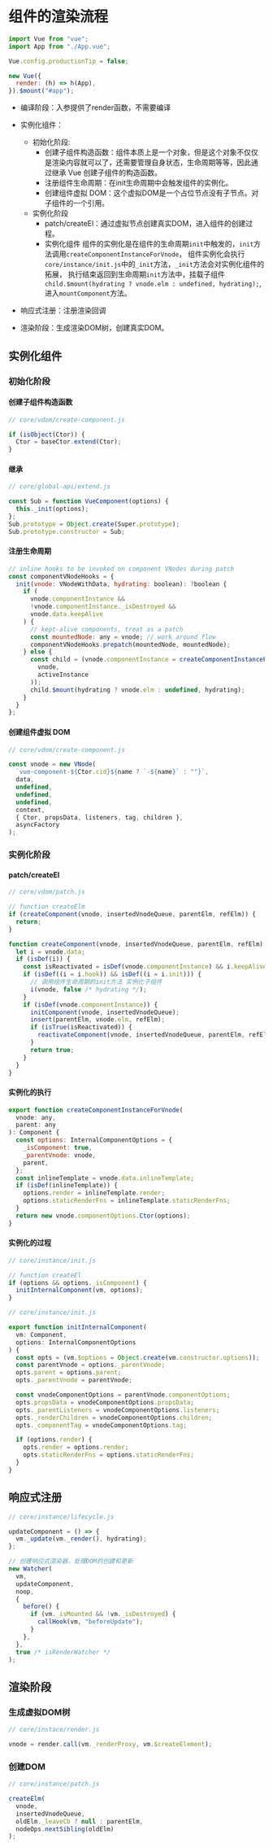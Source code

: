 # 组件的渲染流程

```js
import Vue from "vue";
import App from "./App.vue";

Vue.config.productionTip = false;

new Vue({
  render: (h) => h(App),
}).$mount("#app");
```

- 编译阶段：入参提供了render函数，不需要编译

- 实例化组件：
  - 初始化阶段:
    - 创建子组件构造函数：组件本质上是一个对象，但是这个对象不仅仅是渲染内容就可以了，还需要管理自身状态，生命周期等等，因此通过继承 Vue 创建子组件的构造函数。
    - 注册组件生命周期：在init生命周期中会触发组件的实例化。
    - 创建组件虚拟 DOM：这个虚拟DOM是一个占位节点没有子节点。对子组件的一个引用。
  - 实例化阶段
    - patch/createEl：通过虚拟节点创建真实DOM，进入组件的创建过程。
    - 实例化组件
      组件的实例化是在组件的生命周期`init`中触发的，`init`方法调用`createComponentInstanceForVnode`，
      组件实例化会执行`core/instance/init.js`中的`_init`方法，`_init`方法会对实例化组件的拓展，
      执行结束返回到生命周期`init`方法中，挂载子组件`child.$mount(hydrating ? vnode.elm : undefined, hydrating);`,
      进入`mountComponent`方法。

- 响应式注册：注册渲染回调

- 渲染阶段：生成渲染DOM树，创建真实DOM。

## 实例化组件

### 初始化阶段

#### 创建子组件构造函数

```js
// core/vdom/create-component.js

if (isObject(Ctor)) {
  Ctor = baseCtor.extend(Ctor);
}
```

#### 继承

```js
// core/global-api/extend.js

const Sub = function VueComponent(options) {
  this._init(options);
};
Sub.prototype = Object.create(Super.prototype);
Sub.prototype.constructor = Sub;
```

#### 注册生命周期

```js
// inline hooks to be invoked on component VNodes during patch
const componentVNodeHooks = {
  init(vnode: VNodeWithData, hydrating: boolean): ?boolean {
    if (
      vnode.componentInstance &&
      !vnode.componentInstance._isDestroyed &&
      vnode.data.keepAlive
    ) {
      // kept-alive components, treat as a patch
      const mountedNode: any = vnode; // work around flow
      componentVNodeHooks.prepatch(mountedNode, mountedNode);
    } else {
      const child = (vnode.componentInstance = createComponentInstanceForVnode(
        vnode,
        activeInstance
      ));
      child.$mount(hydrating ? vnode.elm : undefined, hydrating);
    }
  }
};
```

#### 创建组件虚拟 DOM

```js
// core/vdom/create-component.js

const vnode = new VNode(
  `vue-component-${Ctor.cid}${name ? `-${name}` : ""}`,
  data,
  undefined,
  undefined,
  undefined,
  context,
  { Ctor, propsData, listeners, tag, children },
  asyncFactory
);
```

### 实例化阶段

#### patch/createEl

```js
// core/vdom/patch.js

// function createElm
if (createComponent(vnode, insertedVnodeQueue, parentElm, refElm)) {
  return;
}

function createComponent(vnode, insertedVnodeQueue, parentElm, refElm) {
  let i = vnode.data;
  if (isDef(i)) {
    const isReactivated = isDef(vnode.componentInstance) && i.keepAlive;
    if (isDef((i = i.hook)) && isDef((i = i.init))) {
      // 调用组件生命周期的init方法 实例化子组件
      i(vnode, false /* hydrating */);
    }
    if (isDef(vnode.componentInstance)) {
      initComponent(vnode, insertedVnodeQueue);
      insert(parentElm, vnode.elm, refElm);
      if (isTrue(isReactivated)) {
        reactivateComponent(vnode, insertedVnodeQueue, parentElm, refElm);
      }
      return true;
    }
  }
}
```

#### 实例化的执行

```js
export function createComponentInstanceForVnode(
  vnode: any,
  parent: any
): Component {
  const options: InternalComponentOptions = {
    _isComponent: true,
    _parentVnode: vnode,
    parent,
  };
  const inlineTemplate = vnode.data.inlineTemplate;
  if (isDef(inlineTemplate)) {
    options.render = inlineTemplate.render;
    options.staticRenderFns = inlineTemplate.staticRenderFns;
  }
  return new vnode.componentOptions.Ctor(options);
}
```

#### 实例化的过程

```js
// core/instance/init.js

// function createEl
if (options && options._isComponent) {
  initInternalComponent(vm, options);
} 
```

```js
// core/instance/init.js

export function initInternalComponent(
  vm: Component,
  options: InternalComponentOptions
) {
  const opts = (vm.$options = Object.create(vm.constructor.options));
  const parentVnode = options._parentVnode;
  opts.parent = options.parent;
  opts._parentVnode = parentVnode;

  const vnodeComponentOptions = parentVnode.componentOptions;
  opts.propsData = vnodeComponentOptions.propsData;
  opts._parentListeners = vnodeComponentOptions.listeners;
  opts._renderChildren = vnodeComponentOptions.children;
  opts._componentTag = vnodeComponentOptions.tag;

  if (options.render) {
    opts.render = options.render;
    opts.staticRenderFns = options.staticRenderFns;
  }
}
```


## 响应式注册

```js
// core/instance/lifecycle.js

updateComponent = () => {
  vm._update(vm._render(), hydrating);
};

// 创建响应式渲染器，处理DOM的创建和更新
new Watcher(
  vm,
  updateComponent,
  noop,
  {
    before() {
      if (vm._isMounted && !vm._isDestroyed) {
        callHook(vm, "beforeUpdate");
      }
    },
  },
  true /* isRenderWatcher */
);
```

## 渲染阶段

### 生成虚拟DOM树

```js
// core/instace/render.js

vnode = render.call(vm._renderProxy, vm.$createElement);
```

### 创建DOM

```js
// core/instance/patch.js

createElm(
  vnode,
  insertedVnodeQueue,
  oldElm._leaveCb ? null : parentElm,
  nodeOps.nextSibling(oldElm)
);
```
